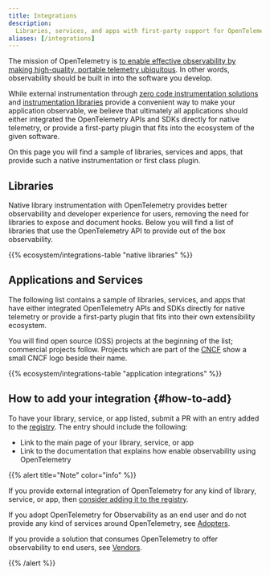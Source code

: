 ```yaml
---
title: Integrations
description:
  Libraries, services, and apps with first-party support for OpenTelemetry.
aliases: [/integrations]
---
```


The mission of OpenTelemetry is
[to enable effective observability by making high-quality, portable telemetry ubiquitous](/community/mission/).
In other words, observability should be built in into the software you develop.

While external instrumentation through
[zero code instrumentation solutions](/docs/concepts/instrumentation/zero-code)
and
[instrumentation libraries](/docs/specs/otel/overview/#instrumentation-libraries)
provide a convenient way to make your application observable, we believe that
ultimately all applications should either integrated the OpenTelemetry APIs and
SDKs directly for native telemetry, or provide a first-party plugin that fits
into the ecosystem of the given software.

On this page you will find a sample of libraries, services and apps, that
provide such a native instrumentation or first class plugin.

## Libraries

Native library instrumentation with OpenTelemetry provides better observability
and developer experience for users, removing the need for libraries to expose
and document hooks. Below you will find a list of libraries that use the
OpenTelemetry API to provide out of the box observability.

{{% ecosystem/integrations-table "native libraries" %}}

## Applications and Services

The following list contains a sample of libraries, services, and apps that have
either integrated OpenTelemetry APIs and SDKs directly for native telemetry or
provide a first-party plugin that fits into their own extensibility ecosystem.

You will find open source (OSS) projects at the beginning of the list;
commercial projects follow. Projects which are part of the
[CNCF](https://www.cncf.io/) show a small CNCF logo beside their name.

{{% ecosystem/integrations-table "application integrations" %}}

## How to add your integration {#how-to-add}

To have your library, service, or app listed, submit a PR with an entry added to
the [registry](/ecosystem/registry/adding). The entry should include the
following:

- Link to the main page of your library, service, or app
- Link to the documentation that explains how enable observability using
  OpenTelemetry

{{% alert title="Note" color="info" %}}

If you provide external integration of OpenTelemetry for any kind of library,
service, or app, then
[consider adding it to the registry](/ecosystem/registry/adding).

If you adopt OpenTelemetry for Observability as an end user and do not provide
any kind of services around OpenTelemetry, see [Adopters](/ecosystem/adopters).

If you provide a solution that consumes OpenTelemetry to offer observability to
end users, see [Vendors](/ecosystem/vendors).

{{% /alert %}}
